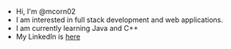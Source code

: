 - Hi, I'm @mcorn02
- I am interested in full stack development and web applications.
- I am currently learning Java and C++
- My LinkedIn is [here]( www.linkedin.com/in/michael-corn-941452238)
